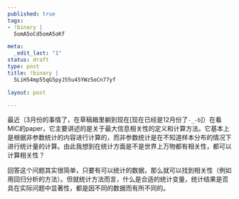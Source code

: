 ```yaml
--- 
published: true
tags: 
- !binary |
  5omA5oCd5omA5oKf

meta: 
  _edit_last: "1"
status: draft
type: post
title: !binary |
  5LiH54mp55qG5pyJ55u45YWz5oCn77yf

layout: post

---
```

最近（3月份的事情了，在草稿箱里躺到现在\[现在已经是12月份了<code>-_-b</code>\]）在看MIC的paper，它主要讲述的是关于最大信息相关性的定义和计算方法。它基本上是根据非参数统计的内容进行计算的，而非参数统计是在不知道样本分布的情况下进行统计量的计算。由此我想到在统计方面是不是世界上万物都有相关性，都可以计算相关性？

回答这个问题其实很简单，只要有可以统计的数据，那么就可以找到相关性（例如用回归分析的方法）。但就统计方法而言，什么是合适的统计变量，统计结果是否具在实际问题中显著性，都是因不同的数据而有所不同的。

